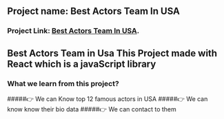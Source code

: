 ## Project name: Best Actors Team In USA

### Project Link: [Best Actors Team In USA](https://best-actors-team.netlify.app/).

## Best Actors Team in Usa This Project made with React which is a javaScript library

### What we learn from this project?

#####👉 We can Know top 12 famous actors in USA
#####👉 We can know know their bio data
#####👉 We can contact to them 






